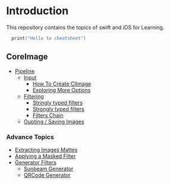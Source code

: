 # Introduction
This repository contains the topics of swift and iOS for Learning.

```swift
  print("Hello to cheatsheet")
```
## CoreImage
* [Pipeline](https://github.com/AafaqAhmed6296/iOS-practicing-kit/blob/main/CoreImage/CoreImagePipline.md)
  * [Input](https://github.com/AafaqAhmed6296/iOS-practicing-kit/blob/main/CoreImage/CoreImagePipline.md#input) 
    * [How To Create CIImage](https://github.com/AafaqAhmed6296/iOS-practicing-kit/blob/main/CoreImage/CoreImagePipline.md#how-to-create-ciimage)
    * [Exploring More Options](https://github.com/AafaqAhmed6296/iOS-practicing-kit/blob/main/CoreImage/CoreImagePipline.md#exploring-more-options)
  * [Filtering](https://github.com/AafaqAhmed6296/iOS-practicing-kit/blob/main/CoreImage/CoreImagePipline.md#filtering) 
    * [Stringly typed filters](https://github.com/AafaqAhmed6296/iOS-practicing-kit/blob/main/CoreImage/CoreImagePipline.md#stringly-typed-filters) 
    * [Strongly typed filters](https://github.com/AafaqAhmed6296/iOS-practicing-kit/blob/main/CoreImage/CoreImagePipline.md#strongly-typed-filters) 
    * [Filters Chain](https://github.com/AafaqAhmed6296/iOS-practicing-kit/blob/main/CoreImage/CoreImagePipline.md#filters-chain) 
  * [Oupting / Saving Images](https://github.com/AafaqAhmed6296/iOS-practicing-kit/blob/main/CoreImage/CoreImagePipline.md#savingoutputing-images)
### Advance Topics
* [Extracting Images Mattes](https://github.com/AafaqAhmed6296/iOS-practicing-kit/blob/main/CoreImage/AdvanceTopis.md#extracing-images-mattes)
* [Applying a Masked Filter](https://github.com/AafaqAhmed6296/iOS-practicing-kit/blob/main/CoreImage/AdvanceTopis.md#applying-a-masked-filter)
* [Generator Filters](https://github.com/AafaqAhmed6296/iOS-practicing-kit/blob/main/CoreImage/AdvanceTopis.md#generator-filters)
  * [Sunbeam Generator
](https://github.com/AafaqAhmed6296/iOS-practicing-kit/blob/main/CoreImage/AdvanceTopis.md#sunbeam-generator)
  * [QRCode Generator
](https://github.com/AafaqAhmed6296/iOS-practicing-kit/blob/main/CoreImage/AdvanceTopis.md#qrcode-generator)